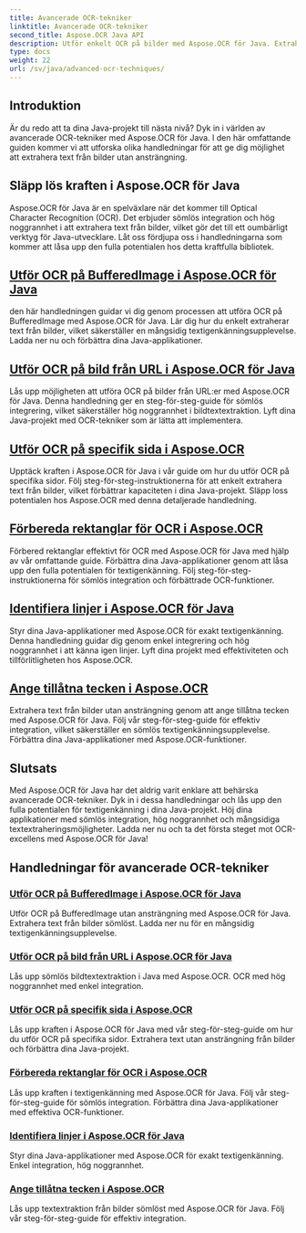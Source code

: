 ```yaml
---
title: Avancerade OCR-tekniker
linktitle: Avancerade OCR-tekniker
second_title: Aspose.OCR Java API
description: Utför enkelt OCR på bilder med Aspose.OCR för Java. Extrahera text sömlöst med hög noggrannhet. Förbättra dina Java-projekt med mångsidig textigenkänning.
type: docs
weight: 22
url: /sv/java/advanced-ocr-techniques/
---
```

## Introduktion

Är du redo att ta dina Java-projekt till nästa nivå? Dyk in i världen av avancerade OCR-tekniker med Aspose.OCR för Java. I den här omfattande guiden kommer vi att utforska olika handledningar för att ge dig möjlighet att extrahera text från bilder utan ansträngning.

## Släpp lös kraften i Aspose.OCR för Java

Aspose.OCR för Java är en spelväxlare när det kommer till Optical Character Recognition (OCR). Det erbjuder sömlös integration och hög noggrannhet i att extrahera text från bilder, vilket gör det till ett oumbärligt verktyg för Java-utvecklare. Låt oss fördjupa oss i handledningarna som kommer att låsa upp den fulla potentialen hos detta kraftfulla bibliotek.

## [Utför OCR på BufferedImage i Aspose.OCR för Java](./perform-ocr-buffered-image/)

den här handledningen guidar vi dig genom processen att utföra OCR på BufferedImage med Aspose.OCR för Java. Lär dig hur du enkelt extraherar text från bilder, vilket säkerställer en mångsidig textigenkänningsupplevelse. Ladda ner nu och förbättra dina Java-applikationer.

## [Utför OCR på bild från URL i Aspose.OCR för Java](./perform-ocr-image-from-url/)

Lås upp möjligheten att utföra OCR på bilder från URL:er med Aspose.OCR för Java. Denna handledning ger en steg-för-steg-guide för sömlös integrering, vilket säkerställer hög noggrannhet i bildtextextraktion. Lyft dina Java-projekt med OCR-tekniker som är lätta att implementera.

## [Utför OCR på specifik sida i Aspose.OCR](./perform-ocr-on-page/)

Upptäck kraften i Aspose.OCR för Java i vår guide om hur du utför OCR på specifika sidor. Följ steg-för-steg-instruktionerna för att enkelt extrahera text från bilder, vilket förbättrar kapaciteten i dina Java-projekt. Släpp loss potentialen hos Aspose.OCR med denna detaljerade handledning.

## [Förbereda rektanglar för OCR i Aspose.OCR](./prepare-rectangles-for-ocr/)

Förbered rektanglar effektivt för OCR med Aspose.OCR för Java med hjälp av vår omfattande guide. Förbättra dina Java-applikationer genom att låsa upp den fulla potentialen för textigenkänning. Följ steg-för-steg-instruktionerna för sömlös integration och förbättrade OCR-funktioner.

## [Identifiera linjer i Aspose.OCR för Java](./recognize-lines/)

Styr dina Java-applikationer med Aspose.OCR för exakt textigenkänning. Denna handledning guidar dig genom enkel integrering och hög noggrannhet i att känna igen linjer. Lyft dina projekt med effektiviteten och tillförlitligheten hos Aspose.OCR.

## [Ange tillåtna tecken i Aspose.OCR](./specify-allowed-characters/)

Extrahera text från bilder utan ansträngning genom att ange tillåtna tecken med Aspose.OCR för Java. Följ vår steg-för-steg-guide för effektiv integration, vilket säkerställer en sömlös textigenkänningsupplevelse. Förbättra dina Java-applikationer med Aspose.OCR-funktioner.

## Slutsats

Med Aspose.OCR för Java har det aldrig varit enklare att behärska avancerade OCR-tekniker. Dyk in i dessa handledningar och lås upp den fulla potentialen för textigenkänning i dina Java-projekt. Höj dina applikationer med sömlös integration, hög noggrannhet och mångsidiga textextraheringsmöjligheter. Ladda ner nu och ta det första steget mot OCR-excellens med Aspose.OCR för Java!
## Handledningar för avancerade OCR-tekniker
### [Utför OCR på BufferedImage i Aspose.OCR för Java](./perform-ocr-buffered-image/)
Utför OCR på BufferedImage utan ansträngning med Aspose.OCR för Java. Extrahera text från bilder sömlöst. Ladda ner nu för en mångsidig textigenkänningsupplevelse.
### [Utför OCR på bild från URL i Aspose.OCR för Java](./perform-ocr-image-from-url/)
Lås upp sömlös bildtextextraktion i Java med Aspose.OCR. OCR med hög noggrannhet med enkel integration.
### [Utför OCR på specifik sida i Aspose.OCR](./perform-ocr-on-page/)
Lås upp kraften i Aspose.OCR för Java med vår steg-för-steg-guide om hur du utför OCR på specifika sidor. Extrahera text utan ansträngning från bilder och förbättra dina Java-projekt.
### [Förbereda rektanglar för OCR i Aspose.OCR](./prepare-rectangles-for-ocr/)
Lås upp kraften i textigenkänning med Aspose.OCR för Java. Följ vår steg-för-steg-guide för sömlös integration. Förbättra dina Java-applikationer med effektiva OCR-funktioner.
### [Identifiera linjer i Aspose.OCR för Java](./recognize-lines/)
Styr dina Java-applikationer med Aspose.OCR för exakt textigenkänning. Enkel integration, hög noggrannhet.
### [Ange tillåtna tecken i Aspose.OCR](./specify-allowed-characters/)
Lås upp textextraktion från bilder sömlöst med Aspose.OCR för Java. Följ vår steg-för-steg-guide för effektiv integration.